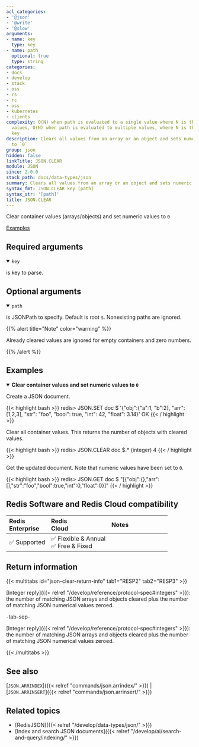 ```yaml
---
acl_categories:
- '@json'
- '@write'
- '@slow'
arguments:
- name: key
  type: key
- name: path
  optional: true
  type: string
categories:
- docs
- develop
- stack
- oss
- rs
- rc
- oss
- kubernetes
- clients
complexity: O(N) when path is evaluated to a single value where N is the size of the
  values, O(N) when path is evaluated to multiple values, where N is the size of the
  key
description: Clears all values from an array or an object and sets numeric values
  to `0`
group: json
hidden: false
linkTitle: JSON.CLEAR
module: JSON
since: 2.0.0
stack_path: docs/data-types/json
summary: Clears all values from an array or an object and sets numeric values to `0`
syntax_fmt: JSON.CLEAR key [path]
syntax_str: '[path]'
title: JSON.CLEAR
---
```

Clear container values (arrays/objects) and set numeric values to `0`

[Examples](#examples)

## Required arguments

<details open><summary><code>key</code></summary> 

is key to parse.
</details>

## Optional arguments

<details open><summary><code>path</code></summary> 

is JSONPath to specify. Default is root `$`. Nonexisting paths are ignored.
</details>

{{% alert title="Note" color="warning" %}}
 
Already cleared values are ignored for empty containers and zero numbers.

{{% /alert %}}

## Examples

<details open>
<summary><b>Clear container values and set numeric values to <code>0</code></b></summary>

Create a JSON document.

{{< highlight bash >}}
redis> JSON.SET doc $ '{"obj":{"a":1, "b":2}, "arr":[1,2,3], "str": "foo", "bool": true, "int": 42, "float": 3.14}'
OK
{{< / highlight >}}

Clear all container values. This returns the number of objects with cleared values.

{{< highlight bash >}}
redis> JSON.CLEAR doc $.*
(integer) 4
{{< / highlight >}}

Get the updated document. Note that numeric values have been set to `0`.

{{< highlight bash >}}
redis> JSON.GET doc $
"[{\"obj\":{},\"arr\":[],\"str\":\"foo\",\"bool\":true,\"int\":0,\"float\":0}]"
{{< / highlight >}}
</details>

## Redis Software and Redis Cloud compatibility

| Redis<br />Enterprise | Redis<br />Cloud | <span style="min-width: 9em; display: table-cell">Notes</span> |
|:----------------------|:-----------------|:------|
| <span title="Supported">&#x2705; Supported</span><br /> | <span title="Supported">&#x2705; Flexible & Annual</span><br /><span title="Supported">&#x2705; Free & Fixed</nobr></span> |  |


## Return information

{{< multitabs id="json-clear-return-info"
    tab1="RESP2"
    tab2="RESP3" >}}

[Integer reply]({{< relref "/develop/reference/protocol-spec#integers" >}}): the number of matching JSON arrays and objects cleared plus the number of matching JSON numerical values zeroed.

-tab-sep-

[Integer reply]({{< relref "/develop/reference/protocol-spec#integers" >}}): the number of matching JSON arrays and objects cleared plus the number of matching JSON numerical values zeroed.

{{< /multitabs >}}

## See also

[`JSON.ARRINDEX`]({{< relref "commands/json.arrindex/" >}}) | [`JSON.ARRINSERT`]({{< relref "commands/json.arrinsert/" >}}) 

## Related topics

* [RedisJSON]({{< relref "/develop/data-types/json/" >}})
* [Index and search JSON documents]({{< relref "/develop/ai/search-and-query/indexing/" >}})

